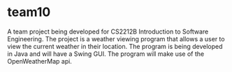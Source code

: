 # team10

A team project being developed for CS2212B Introduction to Software Engineering. The project is a weather viewing program that allows a user to view the current weather in their location. The program is being developed in Java and will have a Swing GUI. The program will make use of the OpenWeatherMap api.
